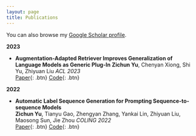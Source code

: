 ```yaml
---
layout: page
title: Publications
---
```


You can also browse my <a href="https://scholar.google.co.jp/citations?view_op=list_works&hl=zh-CN&user=wWkTkocAAAAJ&gmla=AP6z3ObzCeJyQwaNZ5vQxgP_eyY-W58YVIWaket86URXI2uAHaG_Tm0rpc9K7DWWqhNnBpA5aC1JPjWxbUVR4JX0B5NfIpnW89ca6W1320acyqDCtkk" target="_blank">Google Scholar profile</a>.
<br />

**2023**

- **Augmentation-Adapted Retriever Improves Generalization of Language Models as Generic Plug-In**
  **Zichun Yu**, Chenyan Xiong, Shi Yu, Zhiyuan Liu
  _ACL 2023_  
  [Paper](https://arxiv.org/pdf/2305.17331.pdf){: .btn}
  [Code](https://github.com/OpenMatch/Augmentation-Adapted-Retriever){: .btn}

**2022**

- **Automatic Label Sequence Generation for Prompting Sequence-to-sequence Models**  
  **Zichun Yu**, Tianyu Gao, Zhengyan Zhang, Yankai Lin, Zhiyuan Liu, Maosong Sun, Jie Zhou
  _COLING 2022_  
  [Paper](https://arxiv.org/pdf/2209.09401.pdf){: .btn}
  [Code](https://github.com/thunlp/Seq2Seq-Prompt){: .btn}

<!--
**Non-refereed project reports:**

- **Desh Raj**. *Semi-implicit variational inference for unsupervised acoustic unit discovery*.
    [PDF](/static/report/aud.pdf){: .btn}
- Tara Abrishami, **Desh Raj**, Noah Scribner, Vasileios Papaioannou. *Inference on Ohio redistricting maps from
Congressional 2016 elections*.
    [PDF](/static/report/ohio.pdf){: .btn}
- **Desh Raj**. *Estimating bounds for bit-truncated word embeddings*.
    [PDF](/static/report/bounds.pdf){: .btn}
- Venkat Arun, **Desh Raj**, Mrinal Tak, Sumeet Ranka. *Fine-grained readability estimation using language modeling*.
    [PDF](/static/report/readability.pdf){: .btn}
- **Desh Raj**, Kanhaiya Rathi. *A survey of probabilistic databases*.
    [PDF](/static/report/dbms-survery.pdf){: .btn}
- **Desh Raj**, Abhilasha Sancheti, Mrinal Tak, Kunaal Jain. *Monitoring production line performance to reduce manufacturing failures*.
    [PDF](/static/report/bosch.pdf){: .btn}
- **Desh Raj**, Sumeet Ranka, Siddharth Kumar, Akashdeep Goswami, Samyak Kumbhalwar. *Spatial transformer networks*.
    [PDF](/static/report/stn.pdf){: .btn}

<br />  -->
